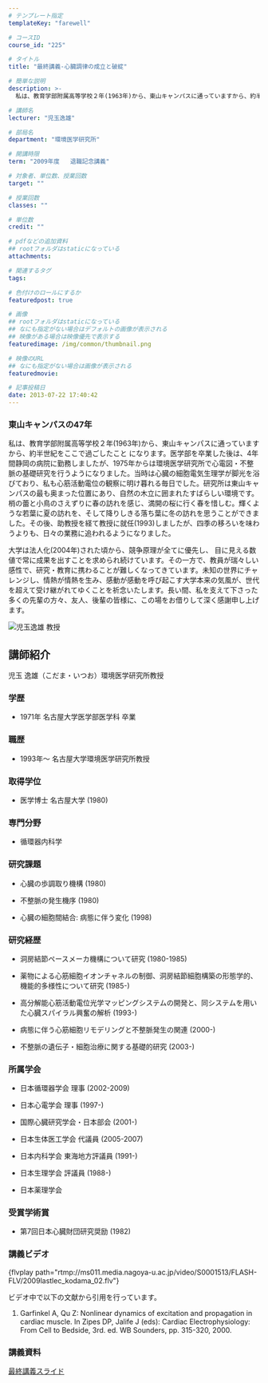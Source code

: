 ```yaml
---
# テンプレート指定
templateKey: "farewell"

# コースID
course_id: "225"

# タイトル
title: "最終講義-心臓調律の成立と破綻"

# 簡単な説明
description: >-
  私は、教育学部附属高等学校２年(1963年)から、東山キャンパスに通っていますから、約半世紀をここで過ごしたこと になります。医学部を卒業した後は、4年間静岡の病院に勤務しましたが、1975年...

# 講師名
lecturer: "児玉逸雄"

# 部局名
department: "環境医学研究所"

# 開講時限
term: "2009年度	退職記念講義"

# 対象者、単位数、授業回数
target: ""

# 授業回数
classes: ""

# 単位数
credit: ""

# pdfなどの追加資料
## rootフォルダはstaticになっている
attachments: 

# 関連するタグ
tags:

# 色付けのロールにするか
featuredpost: true

# 画像
## rootフォルダはstaticになっている
## なにも指定がない場合はデフォルトの画像が表示される
## 映像がある場合は映像優先で表示する
featuredimage: /img/common/thumbnail.png

# 映像のURL
## なにも指定がない場合は画像が表示される
featuredmovie: 

# 記事投稿日
date: 2013-07-22 17:40:42
---
```


### 東山キャンパスの47年


私は、教育学部附属高等学校２年(1963年)から、東山キャンパスに通っていますから、約半世紀をここで過ごしたこと になります。医学部を卒業した後は、4年間静岡の病院に勤務しましたが、1975年からは環境医学研究所で心電図・不整脈の基礎研究を行うようになりました。当時は心臓の細胞電気生理学が脚光を浴びており、私も心筋活動電位の観察に明け暮れる毎日でした。研究所は東山キャンパスの最も奥まった位置にあり、自然の木立に囲まれたすばらしい環境です。梢の蕾と小鳥のさえずりに春の訪れを感じ、満開の桜に行く春を惜しむ。輝くような若葉に夏の訪れを、そして降りしきる落ち葉に冬の訪れを思うことができました。その後、助教授を経て教授に就任(1993)しましたが、四季の移ろいを味わうよりも、日々の業務に追われるようになりました。

大学は法人化(2004年)された頃から、競争原理が全てに優先し、 目に見える数値で常に成果を出すことを求められ続けています。その一方で、教員が瑞々しい感性で、研究・教育に携わることが難しくなってきています。未知の世界にチャレンジし、情熱が情熱を生み、感動が感動を呼び起こす大学本来の気風が、世代を超えて受け継がれてゆくことを祈念いたします。長い間、私を支えて下さった多くの先輩の方々、友人、後輩の皆様に、この場をお借りして深く感謝申し上げます。


![児玉逸雄 教授](/files/225/s_kodama.jpg) 

## 講師紹介


児玉 逸雄（こだま・いつお）環境医学研究所教授


### 学歴



* 1971年 名古屋大学医学部医学科 卒業


### 職歴



* 1993年〜 名古屋大学環境医学研究所教授


### 取得学位



* 医学博士 名古屋大学 (1980)


### 専門分野



* 循環器内科学


### 研究課題



* 心臓の歩調取り機構 (1980)

* 不整脈の発生機序 (1980)

* 心臓の細胞間結合: 病態に伴う変化 (1998)


### 研究経歴



* 洞房結節ペースメーカ機構について研究 (1980-1985)

* 薬物による心筋細胞イオンチャネルの制御、洞房結節細胞構築の形態学的、機能的多様性について研究 (1985-)

* 高分解能心筋活動電位光学マッピングシステムの開発と、同システムを用いた心臓スパイラル興奮の解析 (1993-)

* 病態に伴う心筋細胞リモデリングと不整脈発生の関連 (2000-)

* 不整脈の遺伝子・細胞治療に関する基礎的研究 (2003-)


### 所属学会



* 日本循環器学会 理事 (2002-2009)

* 日本心電学会 理事 (1997-)

* 国際心臓研究学会・日本部会 (2001-)

* 日本生体医工学会 代議員 (2005-2007)

* 日本内科学会 東海地方評議員 (1991-)

* 日本生理学会 評議員 (1988-)

* 日本薬理学会


### 受賞学術賞



* 第7回日本心臓財団研究奨励 (1982)


### 講義ビデオ


{flvplay path="rtmp://ms011.media.nagoya-u.ac.jp/video/S0001513/FLASH-FLV/2009lastlec_kodama_02.flv"}

ビデオ中で以下の文献から引用を行っています。

1. Garfinkel A, Qu Z: Nonlinear dynamics of excitation and propagation in cardiac muscle. In Zipes DP, Jalife J (eds): Cardiac Electrophysiology: From Cell to Bedside, 3rd. ed. WB Sounders, pp. 315-320, 2000.


### 講義資料


[最終講義スライド](/files/225/pkodama.pdf) 

